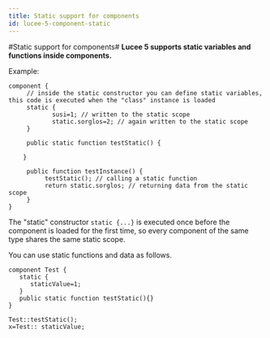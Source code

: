```yaml
---
title: Static support for components
id: lucee-5-component-static
---
```


#Static support for components#
**Lucee 5 supports static variables and functions inside components.**

Example:

```luceescript
component {
     // inside the static constructor you can define static variables, this code is executed when the "class" instance is loaded
     static {
            susi=1; // written to the static scope
            static.sorglos=2; // again written to the static scope
     }

     public static function testStatic() {

    }

     public function testInstance() {
          testStatic(); // calling a static function
          return static.sorglos; // returning data from the static scope
     }
}
```

The "static" constructor `static {...}`  is executed once before the component is loaded for the first time, so every component of the same type shares the same static scope.

You can use static functions and data as follows.

```luceescript
component Test {
   static {
      staticValue=1;
   }
   public static function testStatic(){}
}
```

```luceescript
Test::testStatic();
x=Test:: staticValue;
```
